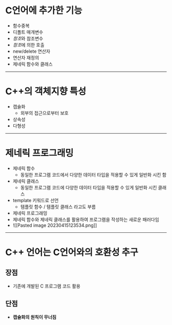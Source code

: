 # C언어에 추가한 기능
- 함수중복
- 디폴트 매개변수
- *참조*와 참조변수
- *참조*에 의한 호출
- new/delete 연산자
- 연산자 재정의
- 제네릭 함수와 클래스
---
# C++의 객체지향 특성
- 캡슐화
	- 외부의 접근으로부터 보호
- 상속성
- 다형성
---
# 제네릭 프로그래밍
- 제네릭 함수
	- 동일한 프로그램 코드에서 다양한 데이터 타입을 적용할 수 있게 일반화 시킨 함
- 제네릭 클래스
	- 동일한 프로그램 코드에 다양한 데이터 타입을 적용할 수 있게 일반화 시킨 클래스
- template 키워드로 선언
	- 템플릿 함수 / 템플릿 클래스 라고도 부름
- 제네릭 프로그래밍
- 제네릭 함수와 제네릭 클래스를 활용하여 프로그램을 작성하는 새로운 패러다임 
- ![[Pasted image 20230415123534.png]]
---
# C++ 언어는 C언어와의 호환성 추구
## 장점 
- 기존에 개발된 C 프로그램 코드 활용
## 단점
- **캡슐화의 원칙이 무너짐**